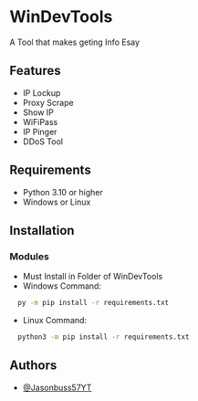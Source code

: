 
# WinDevTools

A Tool that makes geting Info Esay


## Features

- IP Lockup
- Proxy Scrape
- Show IP
- WiFiPass
- IP Pinger
- DDoS Tool


## Requirements

- Python 3.10 or higher
- Windows or Linux
## Installation

### Modules

- Must Install in Folder of WinDevTools
- Windows Command:
```bash
  py -m pip install -r requirements.txt
```
- Linux Command: 
```bash
  python3 -m pip install -r requirements.txt
```
    
## Authors

- [@Jasonbuss57YT](https://www.github.com/Jasonbuss57YT)

